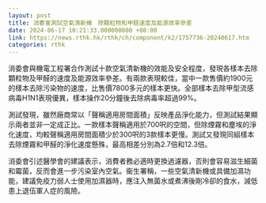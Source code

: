 ```yaml
---
layout: post
title: 消委會測試空氣清新機　除顆粒物和甲醛速度及能源效率參差
date: 2024-06-17 10:21:33.000000000 +08:00
link: https://news.rthk.hk/rthk/ch/component/k2/1757736-20240617.htm
categories: rthk
---
```


消委會與機電工程署合作測試十款空氣清新機的效能及安全程度，發現各樣本去除顆粒物及甲醛的速度及能源效率參差。有兩款表現較佳，當中一款售價約1900元的樣本去除污染物的速度，比售價7800多元的樣本更快。全部樣本去除甲型流感病毒H1N1表現優異，樣本操作20分鐘後去除病毒率超過99%。

測試發現，雖然廠商常以「聲稱適用房間面積」反映產品淨化能力，但測試結果顯示兩者並非一定成正比。一款樣本聲稱適用於700呎的空間，但除煙霧和塵埃的淨化速度，均較聲稱適用房間面積少於300呎的3款樣本更慢。測試又發現同組樣本去除煙霧和甲醛的淨化速度懸殊，最高相差分別為2.7倍和12.3倍。

消委會引述醫學會的建議表示，消費者務必適時更換過濾器，否則會容易滋生細菌和霉菌，反而會進一步污染室內空氣。衞生署稱，一些空氣清新機或具備加濕功能，建議免疫力弱人士使用加濕器時，應注入無菌水或煮沸後剛冷卻的食水，減低患上退伍軍人症的風險。
